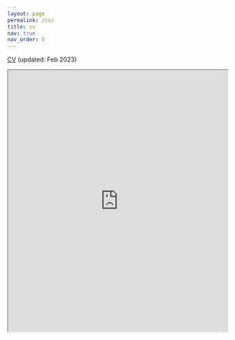 ```yaml
---
layout: page
permalink: /cv/
title: cv
nav: true
nav_order: 5
---
```


[CV](https://drive.google.com/file/d/1-JktzR1QJMgRNRa8Iy_RiueLKXC8E46G/view) (updated: Feb 2023)

<iframe src="https://drive.google.com/file/d/1-JktzR1QJMgRNRa8Iy_RiueLKXC8E46G/view" height="600px" width="100%" allow="autoplay"></iframe>
